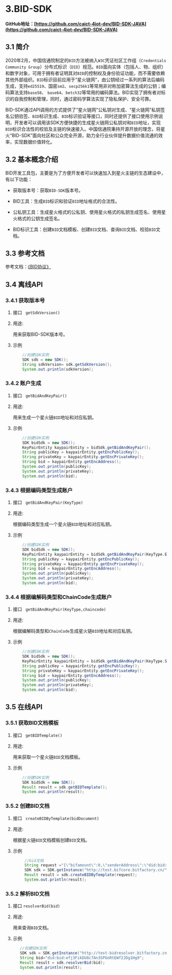 # 3.BID-SDK

<a name="RPOky"></a>

**GitHub地址：[https://github.com/caict-4iot-dev/BID-SDK-JAVA](https://github.com/caict-4iot-dev/BID-SDK-JAVA)**

<a name="mzYWs"></a>

## 3.1 简介

2020年2月，中国信通院制定的`BID`方法被纳入`W3C`凭证社区工作组（`Credentials Community Group`）分布式标识（`DID`）规范。`BID`面向实体（包括人、物、组织）和数字对象，可用于拥有者证明其对`BID`的控制权及身份验证功能，而不需要依赖其他外部组织。`BID`标识目前应用于“星火链网”，由公钥经过一系列的算法后编码生成，支持`ed25519`、国密`sm2`、`secp256k1`等常用非对称加密算法生成的公钥；编码算法支持`base58`、 `base64`、`betch32`等常用的编码算法。BID实现了拥有者对标识的自我控制和管理，同时，通过密码学算法实现了隐私保护、安全可靠。

BID-SDK通过API调用的方式提供了“星火链网”公私钥对生成、“星火链网”私钥签名公钥验签、`BID`标识生成、`BID`标识验证等接口，同时还提供了接口使用示例说明，开发者可以调用该SDK方便快捷的生成星火链网公私钥对和`BID`地址，实现`BID`标识合法性的校验及主链的快速接入。中国信通院秉持开源开放的理念，将星火“BID-SDK”面向社区和公众完全开源，助力全行业伙伴提升数据价值流通的效率，实现数据价值转化。<a name="FQBXC"></a>

## 3.2 基本概念介绍

BID开发工具包，主要是为了方便开发者可以快速加入到星火主链的生态建设中，有以下功能：  

- 获取版本号：获取`BID-SDK`版本号。

- BID工具：生成`BID`标识和验证`BID`地址格式的合法性。  

- 公私钥工具：生成星火格式的公私钥、使用星火格式的私钥生成签名、使用星火格式的公钥生成签名。    

- BID标识工具：创建`BID`文档模板、创建`BID`文档、查询`BID`文档、校验`BID`文档。     

## 3.3 参考文档

参考文档：[《BID协议》](https://bid-resolution-protocol-doc.readthedocs.io/zh_CN/latest/)

## 3.4 离线API

### 3.4.1 获取版本号

1. 接口 ` getSdkVersion()`

1. 用途:

   用来获取BID-SDK版本号。

1. 示例

   ```java
       //创建SDK实例
       SDK sdk = new SDK();
       String sdkVersion= sdk.getSdkVersion();
       System.out.println(sdkVersion);
   ```

### 3.4.2 账户生成

1. 接口 ` getBidAndKeyPair()`

1. 用途:

   用来生成一个星火链`BID`地址和对应私钥。

1. 示例

   ```java
       //创建SDK实例
       SDK bidSdk = new SDK();
       KeyPairEntity kaypairEntity = bidSdk.getBidAndKeyPair();
       String publicKey = kaypairEntity.getEncPublicKey();
       String privateKey = kaypairEntity.getEncPrivateKey();
       String bid = kaypairEntity.getEncAddress();
       System.out.println(publicKey);
       System.out.println(privateKey);
       System.out.println(bid);
   ```

### 3.4.3 根据编码类型生成账户

1. 接口 ` getBidAndKeyPair(KeyType)`

1. 用途:

   根据编码类型生成一个星火链`BID`地址和对应私钥。

1. 示例

   ```java
       //创建SDK实例
       SDK bidSdk = new SDK();
       KeyPairEntity kaypairEntity = bidSdk.getBidAndKeyPair(KeyType.ED25519);
       String publicKey = kaypairEntity.getEncPublicKey();
       String privateKey = kaypairEntity.getEncPrivateKey();
       String bid = kaypairEntity.getEncAddress();
       System.out.println(publicKey);
       System.out.println(privateKey);
       System.out.println(bid);
   ```

### 3.4.4 根据编解码类型和ChainCode生成账户

1. 接口 ` getBidAndKeyPair(KeyType,chaincode)`

1. 用途:

   根据编解码类型和`ChainCode`生成星火链`BID`地址和对应私钥。

1. 示例

   ```java
       //创建SDK实例
       SDK bidSdk = new SDK();
       KeyPairEntity kaypairEntity = bidSdk.getBidAndKeyPair(KeyType.SM2,"aa1c" );
       String publicKey = kaypairEntity.getEncPublicKey();
       String privateKey = kaypairEntity.getEncPrivateKey();
       String bid = kaypairEntity.getEncAddress();
       System.out.println(publicKey);
       System.out.println(privateKey);
       System.out.println(bid);
   ```

## 3.5 在线API

### 3.5.1 获取BID文档模板

1. 接口 ` getBIDTemplate()`

1. 用途:

   用来获取一个星火链`BID`文档模板。

1. 示例

   ```java
       //创建SDK实例
       SDK bidSdk = new SDK();
       Result result = sdk.getBIDTemplate();
       System.out.println(result);
   ```

### 3.5.2 创建BID文档

1. 接口 ` createBIDByTemplate(bidDocument)`

1. 用途:

   根据星火链`BID`文档模板创建`BID`文档。

1. 示例

   ```java
        //bid文档
        String request ="{\"bifamount\":0,\"senderAddress\":\"did:bid:efZfEeQAE1jup1H9musAZP1S3PqV3UdF\",\"feeLimit\":1000000,\"BIFAmount\":0,\"bid\":[{\"document\":{\"version\":\"1.0.0\",\"id\":\"did:bid:efWH8wDnogNijNJWiaWJcZ33QSEF9beH\",\"publicKey\":[{\"id\":\"did:bid:efWH8wDnogNijNJWiaWJcZ33QSEF9beH#key-1\",\"type\":\"ED25519\",\"publicKeyHex\":\"b0656631627656f082b438a747164c2c9abbe5dd72a0582bdbf404e959c133b89b723e\",\"controller\":\"did:bid:efWH8wDnogNijNJWiaWJcZ33QSEF9beH\"}],\"authentication\":[\"did:bid:efZfEeQAE1jup1H9musAZP1S3PqV3UdF#key-1\"],\"alsoKnownAs\":[{\"id\":\"did:bid:efWH8wDnogNijNJWiaWJcZ33QSEF9beH\",\"type\":101}],\"extension\":{\"recovery\":[\"did:bid:efWH8wDnogNijNJWiaWJcZ33QSEF9beH#key-2\"],\"ttl\":86400,\"type\":102,\"delegateSign\":{\"signer\":\"did:bid:efWH8wDnogNijNJWiaWJcZ33QSEF9beH#key-1\",\"signatureValue\":\"A897845DAD953A68BCF22F31FC7EE2BB316EDA74D0BA5C02D99FF99981E610E50659D65EB2082D30312E91D677E7CFDAF3773155BBEE330E3C67412786E2BD01\"},\"attributes\":[{\"key\":\"name\",\"desc\":\"名称\",\"value\":\"BID文档\",\"format\":\"text\",\"encrypt\":1}],\"acsns\":[\"acsn\"],\"verifiableCredentials\":[{\"id\":\"did:bid:efWH8wDnogNijNJWiaWJcZ33QSEF9beH\",\"type\":201}]},\"service\":[{\"id\":\"did:bid:efWH8wDnogNijNJWiaWJcZ33QSEF9beH#resolver\",\"type\":\"DIDDecrypt\",\"protocol\":2,\"serverType\":0,\"serviceEndpoint\":\"https://bidresolver.com\"}],\"created\":\"2022-09-09T17:37:19Z\",\"updated\":\"2022-09-09T17:37:19Z\",\"proof\":{\"creator\":\"did:bid:efWH8wDnogNijNJWiaWJcZ33QSEF9beH#key-1\",\"signatureValue\":\"BCB3818AFC60C2121D88A6E6AF9B4FBD4F36931D27428DD72E149EF37E6E5A413787585E7E52BA32CCEA52AC3EB36664FCDAF8EBD02BC116F8875AFF00E28700\"},\"@context\":[\"https://www.w3.org/ns/did/v1\"]}},{\"document\":{\"version\":\"1.0.0\",\"id\":\"did:bid:efgeUN1NrZ8g8emyaxMrpH6yKZvTfar7\",\"publicKey\":[{\"id\":\"did:bid:efgeUN1NrZ8g8emyaxMrpH6yKZvTfar7#key-1\",\"type\":\"ED25519\",\"publicKeyHex\":\"b065668a2dd499847a0e4edec1560e7c10a2366b671a96011461fdcf1455d27e6b5d2a\",\"controller\":\"did:bid:efgeUN1NrZ8g8emyaxMrpH6yKZvTfar7\"}],\"authentication\":[\"did:bid:efZfEeQAE1jup1H9musAZP1S3PqV3UdF#key-1\"],\"alsoKnownAs\":[{\"id\":\"did:bid:efgeUN1NrZ8g8emyaxMrpH6yKZvTfar7\",\"type\":101}],\"extension\":{\"recovery\":[\"did:bid:efgeUN1NrZ8g8emyaxMrpH6yKZvTfar7#key-2\"],\"ttl\":86400,\"type\":102,\"delegateSign\":{\"signer\":\"did:bid:efgeUN1NrZ8g8emyaxMrpH6yKZvTfar7#key-1\",\"signatureValue\":\"DD3CCC07EDB286A4AEC2A2A63562A498C8582EDA3CE779425D86FE46D5F6774EF0831E9F03FCAA579882F20F21FCAD6616D62689D360AC8159F4414F112D2F09\"},\"attributes\":[{\"key\":\"name\",\"desc\":\"名称\",\"value\":\"BID文档\",\"format\":\"text\",\"encrypt\":1}],\"acsns\":[\"acsn\"],\"verifiableCredentials\":[{\"id\":\"did:bid:efgeUN1NrZ8g8emyaxMrpH6yKZvTfar7\",\"type\":201}]},\"service\":[{\"id\":\"did:bid:efgeUN1NrZ8g8emyaxMrpH6yKZvTfar7#resolver\",\"type\":\"DIDDecrypt\",\"protocol\":2,\"serverType\":0,\"serviceEndpoint\":\"https://bidresolver.com\"}],\"created\":\"2022-09-09T17:45:09Z\",\"updated\":\"2022-09-09T17:45:09Z\",\"proof\":{\"creator\":\"did:bid:efgeUN1NrZ8g8emyaxMrpH6yKZvTfar7#key-1\",\"signatureValue\":\"3A6C2D2601CA3A78EA3C736D3D5E93AFF194BF32CC45CE308AFC47854BDDD72A81776F88798B83D56E2770BFDFDBCC3A250D51CDB63C45E34773ED910C2F770F\"},\"@context\":[\"https://www.w3.org/ns/did/v1\"]}}],\"ceilLedgerSeq\":0,\"remarks\":\"creat DDO\",\"privateKey\":\"priSPKhJ59Y6EePWbFybWzNkhPGjJ1ReQBeFk3KgaC2nFz4Nfy\",\"gasPrice\":1000}";
        SDK sdk = SDK.getInstance("http://test.bifcore.bitfactory.cn/");
        Result result = sdk.createBIDByTemplate(request);
        System.out.println(result);
   ```

### 3.5.2 解析BID文档

1. 接口 `resolverBid(bid)`

1. 用途:

   用来查询`BID`文档。

1. 示例

   ```java
      //创建SDK实例
      SDK sdk = SDK.getInstance("http://test-bidresolver.bitfactory.cn");
      String bid="did:bid:efj3FikDU8c7An3SPUoRtEWf2JDg1Hg9";
      Result result = sdk.resolverBid(bid);
      System.out.println(result);
   ```
